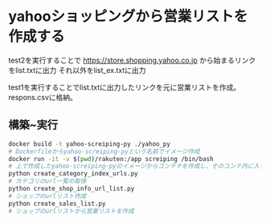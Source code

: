 # yahooショッピングから営業リストを作成する
test2を実行することで
https://store.shopping.yahoo.co.jp
から始まるリンクをlist.txtに出力
それ以外をlist_ex.txtに出力

test1を実行することでlist.txtに出力したリンクを元に営業リストを作成。
respons.csvに格納。


## 構築~実行
```sh
docker build -t yahoo-screiping-py ./yahoo_py
# Dockerfileからyahoo-screiping-pyという名前でイメージ作成
docker run -it -v $(pwd)/rakuten:/app screiping /bin/bash
# 上で作成したyahoo-screiping-pyのイメージからコンテナを作成し、そのコンテ内に入る
python create_category_index_urls.py
# カテゴリのurl一覧の取得
python create_shop_info_url_list.py
# ショップのurlリスト作成
python create_sales_list.py
# ショップのurlリストから営業リストを作成
```
